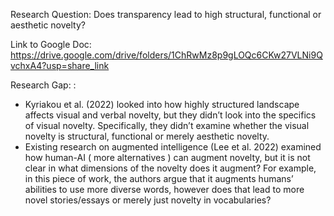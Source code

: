 Research Question: Does transparency lead to high structural, functional or aesthetic novelty? 

Link to Google Doc: https://drive.google.com/drive/folders/1ChRwMz8p9gLOQc6CKw27VLNi9QvchxA4?usp=share_link

Research Gap: : 

* Kyriakou et al. (2022) looked into how highly structured landscape affects visual and verbal novelty, but they didn’t look into the specifics of visual novelty. Specifically, they didn’t examine whether the visual novelty is structural, functional or merely aesthetic novelty. 
* Existing research on augmented intelligence (Lee et al. 2022) examined how human-AI ( more alternatives ) can augment novelty, but it is not clear in what dimensions of the novelty does it augment? For example, in this piece of work, the authors argue that it augments humans’ abilities to use more diverse words, however does that lead to more novel stories/essays or merely just novelty in vocabularies? 
